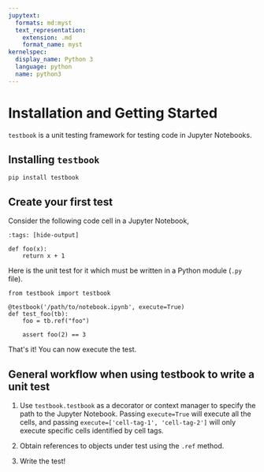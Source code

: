 ```yaml
---
jupytext:
  formats: md:myst
  text_representation:
    extension: .md
    format_name: myst
kernelspec:
  display_name: Python 3
  language: python
  name: python3
---
```


# Installation and Getting Started

`testbook` is a unit testing framework for testing code in Jupyter Notebooks.

## Installing `testbook`

```{code-block} bash
pip install testbook
```

## Create your first test

Consider the following code cell in a Jupyter Notebook,

```{code-cell} ipython3
:tags: [hide-output]

def foo(x):
    return x + 1
```

Here is the unit test for it which must be written in a Python module (`.py` file).

```{code-block} python
from testbook import testbook

@testbook('/path/to/notebook.ipynb', execute=True)
def test_foo(tb):
    foo = tb.ref("foo")

    assert foo(2) == 3
```

That's it! You can now execute the test.

## General workflow when using testbook to write a unit test

1. Use `testbook.testbook` as a decorator or context manager to specify the path to the Jupyter Notebook. Passing `execute=True` will execute all the cells, and passing `execute=['cell-tag-1', 'cell-tag-2']` will only execute specific cells identified by cell tags.

2. Obtain references to objects under test using the `.ref` method.

3. Write the test!
